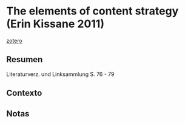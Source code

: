 # The elements of content strategy (Erin Kissane 2011)
[zotero](zotero://select/items/@kissane2011)

## Resumen
Literaturverz. und Linksammlung S. 76 - 79

## Contexto

## Notas
<!--El libro se estructura en-->

<!--Estructura conceptual:-->
 
<!--Argumentos generales:-->
